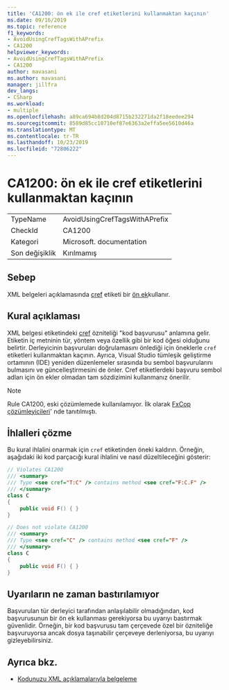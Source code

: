 ```yaml
---
title: 'CA1200: ön ek ile cref etiketlerini kullanmaktan kaçının'
ms.date: 09/16/2019
ms.topic: reference
f1_keywords:
- AvoidUsingCrefTagsWithAPrefix
- CA1200
helpviewer_keywords:
- AvoidUsingCrefTagsWithAPrefix
- CA1200
author: mavasani
ms.author: mavasani
manager: jillfra
dev_langs:
- CSharp
ms.workload:
- multiple
ms.openlocfilehash: a89ca694b8d204d8715b232271da2f18eedee294
ms.sourcegitcommit: 8589d85cc10710ef87e6363a2effa5ee5610d46a
ms.translationtype: MT
ms.contentlocale: tr-TR
ms.lasthandoff: 10/23/2019
ms.locfileid: "72806222"
---
```

# <a name="ca1200-avoid-using-cref-tags-with-a-prefix"></a>CA1200: ön ek ile cref etiketlerini kullanmaktan kaçının

|||
|-|-|
|TypeName|AvoidUsingCrefTagsWithAPrefix|
|CheckId|CA1200|
|Kategori|Microsoft. documentation|
|Son değişiklik|Kırılmamış|

## <a name="cause"></a>Sebep

XML belgeleri açıklamasında [cref](/dotnet/csharp/programming-guide/xmldoc/cref-attribute) etiketi bir [ön ek](/dotnet/csharp/programming-guide/xmldoc/processing-the-xml-file)kullanır.

## <a name="rule-description"></a>Kural açıklaması

XML belgesi etiketindeki [cref](/dotnet/csharp/programming-guide/xmldoc/cref-attribute) özniteliği "kod başvurusu" anlamına gelir. Etiketin iç metninin tür, yöntem veya özellik gibi bir kod öğesi olduğunu belirtir. Derleyicinin başvuruları doğrulamasını önlediği için öneklerle `cref` etiketleri kullanmaktan kaçının. Ayrıca, Visual Studio tümleşik geliştirme ortamının (IDE) yeniden düzenlemeler sırasında bu sembol başvurularını bulmasını ve güncelleştirmesini de önler. Cref etiketlerdeki başvuru sembol adları için ön ekler olmadan tam sözdizimini kullanmanız önerilir.

> [!NOTE]
> Rule CA1200, eski çözümlemede kullanılamıyor. İlk olarak [FxCop çözümleyicileri](https://www.nuget.org/packages/Microsoft.CodeAnalysis.FxCopAnalyzers)' nde tanıtılmıştı.

## <a name="how-to-fix-violations"></a>İhlalleri çözme

Bu kural ihlalini onarmak için `cref` etiketinden öneki kaldırın. Örneğin, aşağıdaki iki kod parçacığı kural ihlalini ve nasıl düzeltileceğini gösterir:

```csharp
// Violates CA1200
/// <summary>
/// Type <see cref="T:C" /> contains method <see cref="F:C.F" />
/// </summary>
class C
{
    public void F() { }
}
```

```csharp
// Does not violate CA1200
/// <summary>
/// Type <see cref="C" /> contains method <see cref="F" />
/// </summary>
class C
{
    public void F() { }
}
```

## <a name="when-to-suppress-warnings"></a>Uyarıların ne zaman bastırılamıyor

Başvurulan tür derleyici tarafından anlaşılabilir olmadığından, kod başvurusunun bir ön ek kullanması gerekiyorsa bu uyarıyı bastırmak güvenlidir. Örneğin, bir kod başvurusu tam çerçevede özel bir özniteliğe başvuruyorsa ancak dosya taşınabilir çerçeveye derleniyorsa, bu uyarıyı gizleyebilirsiniz.

## <a name="see-also"></a>Ayrıca bkz.

- [Kodunuzu XML açıklamalarıyla belgeleme](/dotnet/csharp/codedoc)
